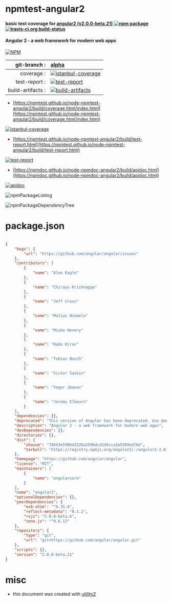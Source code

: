 # npmtest-angular2

#### basic test coverage for  [angular2 (v2.0.0-beta.21)](https://github.com/angular/angular)  [![npm package](https://img.shields.io/npm/v/npmtest-angular2.svg?style=flat-square)](https://www.npmjs.org/package/npmtest-angular2) [![travis-ci.org build-status](https://api.travis-ci.org/npmtest/node-npmtest-angular2.svg)](https://travis-ci.org/npmtest/node-npmtest-angular2)

#### Angular 2 - a web framework for modern web apps

[![NPM](https://nodei.co/npm/angular2.png?downloads=true&downloadRank=true&stars=true)](https://www.npmjs.com/package/angular2)

| git-branch : | [alpha](https://github.com/npmtest/node-npmtest-angular2/tree/alpha)|
|--:|:--|
| coverage : | [![istanbul-coverage](https://npmtest.github.io/node-npmtest-angular2/build/coverage.badge.svg)](https://npmtest.github.io/node-npmtest-angular2/build/coverage.html/index.html)|
| test-report : | [![test-report](https://npmtest.github.io/node-npmtest-angular2/build/test-report.badge.svg)](https://npmtest.github.io/node-npmtest-angular2/build/test-report.html)|
| build-artifacts : | [![build-artifacts](https://npmtest.github.io/node-npmtest-angular2/glyphicons_144_folder_open.png)](https://github.com/npmtest/node-npmtest-angular2/tree/gh-pages/build)|

- [https://npmtest.github.io/node-npmtest-angular2/build/coverage.html/index.html](https://npmtest.github.io/node-npmtest-angular2/build/coverage.html/index.html)

[![istanbul-coverage](https://npmtest.github.io/node-npmtest-angular2/build/screenCapture.buildCi.browser.%252Ftmp%252Fbuild%252Fcoverage.lib.html.png)](https://npmtest.github.io/node-npmtest-angular2/build/coverage.html/index.html)

- [https://npmtest.github.io/node-npmtest-angular2/build/test-report.html](https://npmtest.github.io/node-npmtest-angular2/build/test-report.html)

[![test-report](https://npmtest.github.io/node-npmtest-angular2/build/screenCapture.buildCi.browser.%252Ftmp%252Fbuild%252Ftest-report.html.png)](https://npmtest.github.io/node-npmtest-angular2/build/test-report.html)

- [https://npmdoc.github.io/node-npmdoc-angular2/build/apidoc.html](https://npmdoc.github.io/node-npmdoc-angular2/build/apidoc.html)

[![apidoc](https://npmdoc.github.io/node-npmdoc-angular2/build/screenCapture.buildCi.browser.%252Ftmp%252Fbuild%252Fapidoc.html.png)](https://npmdoc.github.io/node-npmdoc-angular2/build/apidoc.html)

![npmPackageListing](https://npmtest.github.io/node-npmtest-angular2/build/screenCapture.npmPackageListing.svg)

![npmPackageDependencyTree](https://npmtest.github.io/node-npmtest-angular2/build/screenCapture.npmPackageDependencyTree.svg)



# package.json

```json

{
    "bugs": {
        "url": "https://github.com/angular/angular/issues"
    },
    "contributors": [
        {
            "name": "Alex Eagle"
        },
        {
            "name": "Chirayu Krishnappa"
        },
        {
            "name": "Jeff Cross"
        },
        {
            "name": "Matias Niemela"
        },
        {
            "name": "Misko Hevery"
        },
        {
            "name": "Rado Kirov"
        },
        {
            "name": "Tobias Bosch"
        },
        {
            "name": "Victor Savkin"
        },
        {
            "name": "Yegor Jbanov"
        },
        {
            "name": "Jeremy Elbourn"
        }
    ],
    "dependencies": {},
    "deprecated": "This version of Angular has been deprecated. Use @angular/core instead.",
    "description": "Angular 2 - a web framework for modern web apps",
    "devDependencies": {},
    "directories": {},
    "dist": {
        "shasum": "78643e590641526a2596dcd1d5cca3a5509ed76d",
        "tarball": "https://registry.npmjs.org/angular2/-/angular2-2.0.0-beta.21.tgz"
    },
    "homepage": "https://github.com/angular/angular",
    "license": "MIT",
    "maintainers": [
        {
            "name": "angularcore"
        }
    ],
    "name": "angular2",
    "optionalDependencies": {},
    "peerDependencies": {
        "es6-shim": "^0.35.0",
        "reflect-metadata": "0.1.2",
        "rxjs": "5.0.0-beta.6",
        "zone.js": "^0.6.12"
    },
    "repository": {
        "type": "git",
        "url": "git+https://github.com/angular/angular.git"
    },
    "scripts": {},
    "version": "2.0.0-beta.21"
}
```



# misc
- this document was created with [utility2](https://github.com/kaizhu256/node-utility2)

